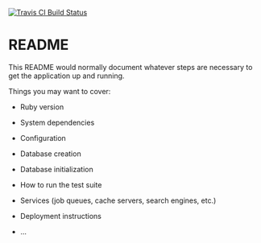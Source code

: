 [![Travis CI Build Status](https://travis-ci.org/leobugoni/helpdesk.svg?branch=master)](https://travis-ci.org/leobugoni/helpdesk)


# README

This README would normally document whatever steps are necessary to get the
application up and running.

Things you may want to cover:

* Ruby version

* System dependencies

* Configuration

* Database creation

* Database initialization

* How to run the test suite

* Services (job queues, cache servers, search engines, etc.)

* Deployment instructions

* ...
